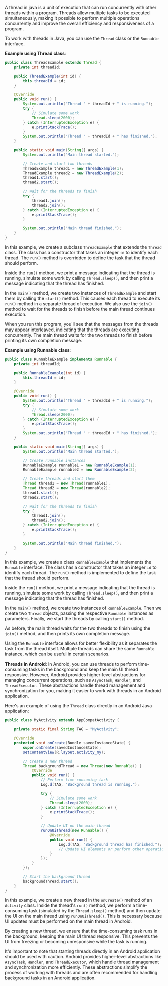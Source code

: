 A thread in java is a unit of execution that can run concurrently with other threads within a program. Threads allow multiple tasks to be executed simultaneously, making it possible to perform multiple operations concurrently and improve the overall efficiency and responsiveness of a program.

To work with threads in Java, you can use the `Thread` class or the `Runnable` interface.

**Example using Thread class**:

```java
public class ThreadExample extends Thread {
    private int threadId;

    public ThreadExample(int id) {
        this.threadId = id;
    }

    @Override
    public void run() {
        System.out.println("Thread " + threadId + " is running.");
        try {
            // Simulate some work
            Thread.sleep(2000);
        } catch (InterruptedException e) {
            e.printStackTrace();
        }
        System.out.println("Thread " + threadId + " has finished.");
    }

    public static void main(String[] args) {
        System.out.println("Main thread started.");

        // Create and start two threads
        ThreadExample thread1 = new ThreadExample(1);
        ThreadExample thread2 = new ThreadExample(2);
        thread1.start();
        thread2.start();

        // Wait for the threads to finish
        try {
            thread1.join();
            thread2.join();
        } catch (InterruptedException e) {
            e.printStackTrace();
        }

        System.out.println("Main thread finished.");
    }
}
```

In this example, we create a subclass `ThreadExample` that extends the `Thread` class. The class has a constructor that takes an integer `id` to identify each thread. The `run()` method is overridden to define the task that the thread should perform.

Inside the `run()` method, we print a message indicating that the thread is running, simulate some work by calling `Thread.sleep()`, and then print a message indicating that the thread has finished.

In the `main()` method, we create two instances of `ThreadExample` and start them by calling the `start()` method. This causes each thread to execute its `run()` method in a separate thread of execution. We also use the `join()` method to wait for the threads to finish before the main thread continues execution.

When you run this program, you'll see that the messages from the threads may appear interleaved, indicating that the threads are executing concurrently. The main thread waits for the two threads to finish before printing its own completion message.


**Example using Runnable  class**:


```java
public class RunnableExample implements Runnable {
    private int threadId;

    public RunnableExample(int id) {
        this.threadId = id;
    }

    @Override
    public void run() {
        System.out.println("Thread " + threadId + " is running.");
        try {
            // Simulate some work
            Thread.sleep(2000);
        } catch (InterruptedException e) {
            e.printStackTrace();
        }
        System.out.println("Thread " + threadId + " has finished.");
    }

    public static void main(String[] args) {
        System.out.println("Main thread started.");

        // Create runnable instances
        RunnableExample runnable1 = new RunnableExample(1);
        RunnableExample runnable2 = new RunnableExample(2);

        // Create threads and start them
        Thread thread1 = new Thread(runnable1);
        Thread thread2 = new Thread(runnable2);
        thread1.start();
        thread2.start();

        // Wait for the threads to finish
        try {
            thread1.join();
            thread2.join();
        } catch (InterruptedException e) {
            e.printStackTrace();
        }

        System.out.println("Main thread finished.");
    }
}
```

In this example, we create a class `RunnableExample` that implements the `Runnable` interface. The class has a constructor that takes an integer `id` to identify each thread. The `run()` method is implemented to define the task that the thread should perform.

Inside the `run()` method, we print a message indicating that the thread is running, simulate some work by calling `Thread.sleep()`, and then print a message indicating that the thread has finished.

In the `main()` method, we create two instances of `RunnableExample`. Then we create two `Thread` objects, passing the respective `Runnable` instances as parameters. Finally, we start the threads by calling `start()` method.

As before, the main thread waits for the two threads to finish using the `join()` method, and then prints its own completion message.

Using the `Runnable` interface allows for better flexibility as it separates the task from the thread itself. Multiple threads can share the same `Runnable` instance, which can be useful in certain scenarios.





**Threads in Android**:
In Android, you can use threads to perform time-consuming tasks in the background and keep the main UI thread responsive. However, Android provides higher-level abstractions for managing concurrent operations, such as `AsyncTask`, `Handler`, and `ThreadExecutor`. These abstractions handle thread management and synchronization for you, making it easier to work with threads in an Android application.

Here's an example of using the `Thread` class directly in an Android Java application:

```java
public class MyActivity extends AppCompatActivity {

    private static final String TAG = "MyActivity";

    @Override
    protected void onCreate(Bundle savedInstanceState) {
        super.onCreate(savedInstanceState);
        setContentView(R.layout.activity_my);

        // Create a new thread
        Thread backgroundThread = new Thread(new Runnable() {
            @Override
            public void run() {
                // Perform time-consuming task
                Log.d(TAG, "Background thread is running.");

                try {
                    // Simulate some work
                    Thread.sleep(2000);
                } catch (InterruptedException e) {
                    e.printStackTrace();
                }

                // Update UI on the main thread
                runOnUiThread(new Runnable() {
                    @Override
                    public void run() {
                        Log.d(TAG, "Background thread has finished.");
                        // Update UI elements or perform other operations
                    }
                });
            }
        });

        // Start the background thread
        backgroundThread.start();
    }
}
```

In this example, we create a new thread in the `onCreate()` method of an `Activity` class. Inside the thread's `run()` method, we perform a time-consuming task (simulated by the `Thread.sleep()` method) and then update the UI on the main thread using `runOnUiThread()`. This is necessary because UI updates must be performed on the main thread in Android.

By creating a new thread, we ensure that the time-consuming task runs in the background, keeping the main UI thread responsive. This prevents the UI from freezing or becoming unresponsive while the task is running.

It's important to note that starting threads directly in an Android application should be used with caution. Android provides higher-level abstractions like `AsyncTask`, `Handler`, and `ThreadExecutor`, which handle thread management and synchronization more efficiently. These abstractions simplify the process of working with threads and are often recommended for handling background tasks in an Android application.
